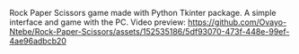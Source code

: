 Rock Paper Scissors game made with Python Tkinter package. A simple interface and game with the PC.
Video preview:
https://github.com/Ovayo-Ntebe/Rock-Paper-Scissors/assets/152535186/5df93070-473f-448e-99ef-4ae96adbcb20

